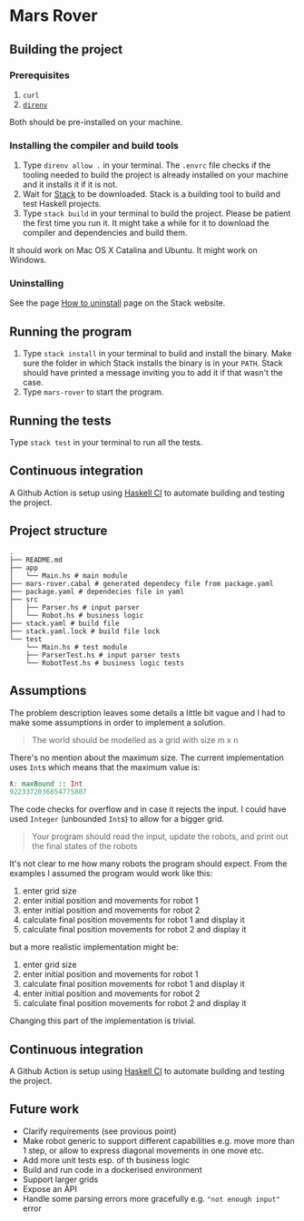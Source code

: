 # Mars Rover

## Building the project

### Prerequisites

1. `curl`
2. [`direnv`](https://direnv.net/)

Both should be pre-installed on your machine.

### Installing the compiler and build tools

1. Type `direnv allow .` in your terminal.
   The `.envrc` file checks if the tooling needed to build the project is
   already installed on your machine and it installs it if it is not.
2. Wait for [Stack](https://docs.haskellstack.org/en/stable) to be downloaded.
   Stack is a building tool to build and test Haskell projects.
3. Type `stack build` in your terminal to build the project.
   Please be patient the first time you run it. It might take a while for it
   to download the compiler and dependencies and build them.

It should work on Mac OS X Catalina and Ubuntu. It might work on Windows.

### Uninstalling

See the page [How to uninstall](https://docs.haskellstack.org/en/stable/README/#how-to-uninstall)
page on the Stack website.

## Running the program

1. Type `stack install` in your terminal to build and install the binary.
   Make sure the folder in which Stack installs the binary is in your
   `PATH`. Stack should have printed a message inviting you to add it if
   that wasn't the case.
2. Type `mars-rover` to start the program.

## Running the tests

Type `stack test` in your terminal to run all the tests.

## Continuous integration

A Github Action is setup using [Haskell CI](https://github.com/haskell-CI/haskell-ci)
to automate building and testing the project.

## Project structure

```
.
├── README.md
├── app
│   └── Main.hs # main module
├── mars-rover.cabal # generated dependecy file from package.yaml
├── package.yaml # dependecies file in yaml
├── src
│   ├── Parser.hs # input parser
│   └── Robot.hs # business logic
├── stack.yaml # build file
├── stack.yaml.lock # build file lock
└── test
    └── Main.hs # test module
    ├── ParserTest.hs # input parser tests
    └── RobotTest.hs # business logic tests
```

## Assumptions

The problem description leaves some details a little bit vague and I had
to make some assumptions in order to implement a solution.

> The world should be modelled as a grid with size m x n

There's no mention about the maximum size. The current implementation uses `Int`s
which means that the maximum value is:

```haskell
ƛ: maxBound :: Int
9223372036854775807
```

The code checks for overflow and in case it rejects the input. I could have used
`Integer` (unbounded `Int`s) to allow for a bigger grid.

> Your program should read the input, update the robots, and print out
  the final states of the robots

It's not clear to me how many robots the program should expect. From the examples
I assumed the program would work like this:

1. enter grid size
2. enter initial position and movements for robot 1
3. enter initial position and movements for robot 2
4. calculate final position movements for robot 1 and display it
5. calculate final position movements for robot 2 and display it

but a more realistic implementation might be:

1. enter grid size
2. enter initial position and movements for robot 1
3. calculate final position movements for robot 1 and display it
4. enter initial position and movements for robot 2
5. calculate final position movements for robot 2 and display it

Changing this part of the implementation is trivial.

## Continuous integration

A Github Action is setup using [Haskell CI](https://github.com/haskell-CI/haskell-ci)
to automate building and testing the project.

## Future work

* Clarify requirements (see provious point)
* Make robot generic to support different capabilities e.g. move more than 1 step,
  or allow to express diagonal movements in one move etc.
* Add more unit tests esp. of th business logic
* Build and run code in a dockerised environment
* Support larger grids
* Expose an API
* Handle some parsing errors more gracefully e.g. `"not enough input"` error
